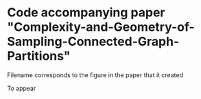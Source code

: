 # Code accompanying paper "Complexity-and-Geometry-of-Sampling-Connected-Graph-Partitions"

Filename corresponds to the figure in the paper that it created

To appear
